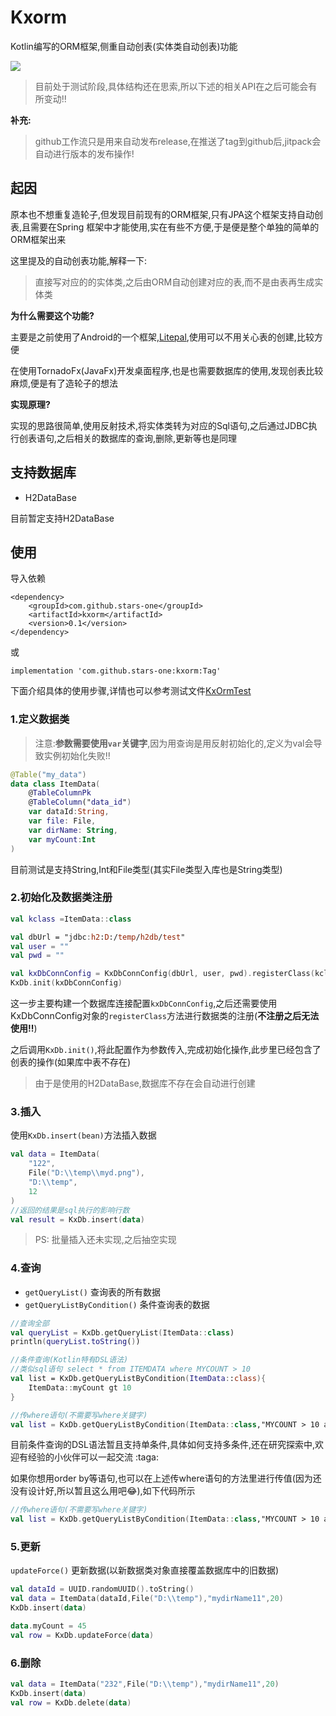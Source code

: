 # Kxorm

<meta name="referrer" content="no-referrer">

Kotlin编写的ORM框架,侧重自动创表(实体类自动创表)功能

<img src="https://jitpack.io/v/stars-one/kxorm.svg" />

> 目前处于测试阶段,具体结构还在思索,所以下述的相关API在之后可能会有所变动!!

**补充:**
> github工作流只是用来自动发布release,在推送了tag到github后,jitpack会自动进行版本的发布操作!
## 起因
原本也不想重复造轮子,但发现目前现有的ORM框架,只有JPA这个框架支持自动创表,且需要在Spring
框架中才能使用,实在有些不方便,于是便是整个单独的简单的ORM框架出来

这里提及的自动创表功能,解释一下:
> 直接写对应的的实体类,之后由ORM自动创建对应的表,而不是由表再生成实体类

**为什么需要这个功能?**

主要是之前使用了Android的一个框架,[Litepal](https://github.com/guolindev/LitePal),使用可以不用关心表的创建,比较方便

在使用TornadoFx(JavaFx)开发桌面程序,也是也需要数据库的使用,发现创表比较麻烦,便是有了造轮子的想法

**实现原理?**

实现的思路很简单,使用反射技术,将实体类转为对应的Sql语句,之后通过JDBC执行创表语句,之后相关的数据库的查询,删除,更新等也是同理

## 支持数据库
- H2DataBase

目前暂定支持H2DataBase
## 使用

导入依赖

```
<dependency>
    <groupId>com.github.stars-one</groupId>
    <artifactId>kxorm</artifactId>
    <version>0.1</version>
</dependency>
```
或

```
implementation 'com.github.stars-one:kxorm:Tag'
```

下面介绍具体的使用步骤,详情也可以参考测试文件[KxOrmTest](https://github.com/stars-one/kxorm/blob/main/src/test/kotlin/site/starsone/kxorm/KxOrmTest.kt)

### 1.定义数据类

> 注意:**参数需要使用`var`关键字**,因为用查询是用反射初始化的,定义为val会导致实例初始化失败!!

```kotlin
@Table("my_data")
data class ItemData(
    @TableColumnPk
    @TableColumn("data_id")
    var dataId:String,
    var file: File,
    var dirName: String,
    var myCount:Int
)
```

目前测试是支持String,Int和File类型(其实File类型入库也是String类型)

### 2.初始化及数据类注册
```kotlin
val kclass =ItemData::class

val dbUrl = "jdbc:h2:D:/temp/h2db/test"
val user = ""
val pwd = ""

val kxDbConnConfig = KxDbConnConfig(dbUrl, user, pwd).registerClass(kclass)
KxDb.init(kxDbConnConfig)
```

这一步主要构建一个数据库连接配置`kxDbConnConfig`,之后还需要使用KxDbConnConfig对象的`registerClass`方法进行数据类的注册(**不注册之后无法使用!!**)

之后调用`KxDb.init()`,将此配置作为参数传入,完成初始化操作,此步里已经包含了创表的操作(如果库中表不存在)

> 由于是使用的H2DataBase,数据库不存在会自动进行创建

### 3.插入

使用`KxDb.insert(bean)`方法插入数据

```kotlin
val data = ItemData(
    "122",
    File("D:\\temp\\myd.png"),
    "D:\\temp",
    12
)
//返回的结果是sql执行的影响行数
val result = KxDb.insert(data) 
```

> PS: 批量插入还未实现,之后抽空实现

### 4.查询

- `getQueryList()` 查询表的所有数据
- `getQueryListByCondition()` 条件查询表的数据

```kotlin
//查询全部
val queryList = KxDb.getQueryList(ItemData::class)
println(queryList.toString())

//条件查询(Kotlin特有DSL语法)
//类似sql语句 select * from ITEMDATA where MYCOUNT > 10
val list = KxDb.getQueryListByCondition(ItemData::class){
    ItemData::myCount gt 10
}

//传where语句(不需要写where关键字)
val list = KxDb.getQueryListByCondition(ItemData::class,"MYCOUNT > 10 and DATAID LIKE '%j'")
```

目前条件查询的DSL语法暂且支持单条件,具体如何支持多条件,还在研究探索中,欢迎有经验的小伙伴可以一起交流 :taga:

如果你想用order by等语句,也可以在上述传where语句的方法里进行传值(因为还没有设计好,所以暂且这么用吧:joy:),如下代码所示
```kotlin
//传where语句(不需要写where关键字)
val list = KxDb.getQueryListByCondition(ItemData::class,"MYCOUNT > 10 and DATAID LIKE '%j' order by MYCOUNT")
```

### 5.更新

`updateForce()` 更新数据(以新数据类对象直接覆盖数据库中的旧数据)

```kotlin
val dataId = UUID.randomUUID().toString()
val data = ItemData(dataId,File("D:\\temp"),"mydirName11",20)
KxDb.insert(data)

data.myCount = 45
val row = KxDb.updateForce(data)
```

### 6.删除

```kotlin
val data = ItemData("232",File("D:\\temp"),"mydirName11",20)
KxDb.insert(data)
val row = KxDb.delete(data)
```